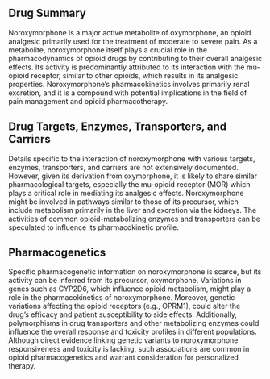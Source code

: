 ## Drug Summary
Noroxymorphone is a major active metabolite of oxymorphone, an opioid analgesic primarily used for the treatment of moderate to severe pain. As a metabolite, noroxymorphone itself plays a crucial role in the pharmacodynamics of opioid drugs by contributing to their overall analgesic effects. Its activity is predominantly attributed to its interaction with the mu-opioid receptor, similar to other opioids, which results in its analgesic properties. Noroxymorphone’s pharmacokinetics involves primarily renal excretion, and it is a compound with potential implications in the field of pain management and opioid pharmacotherapy.

## Drug Targets, Enzymes, Transporters, and Carriers
Details specific to the interaction of noroxymorphone with various targets, enzymes, transporters, and carriers are not extensively documented. However, given its derivation from oxymorphone, it is likely to share similar pharmacological targets, especially the mu-opioid receptor (MOR) which plays a critical role in mediating its analgesic effects. Noroxymorphone might be involved in pathways similar to those of its precursor, which include metabolism primarily in the liver and excretion via the kidneys. The activities of common opioid-metabolizing enzymes and transporters can be speculated to influence its pharmacokinetic profile.

## Pharmacogenetics
Specific pharmacogenetic information on noroxymorphone is scarce, but its activity can be inferred from its precursor, oxymorphone. Variations in genes such as CYP2D6, which influence opioid metabolism, might play a role in the pharmacokinetics of noroxymorphone. Moreover, genetic variations affecting the opioid receptors (e.g., OPRM1), could alter the drug’s efficacy and patient susceptibility to side effects. Additionally, polymorphisms in drug transporters and other metabolizing enzymes could influence the overall response and toxicity profiles in different populations. Although direct evidence linking genetic variants to noroxymorphone responsiveness and toxicity is lacking, such associations are common in opioid pharmacogenetics and warrant consideration for personalized therapy.